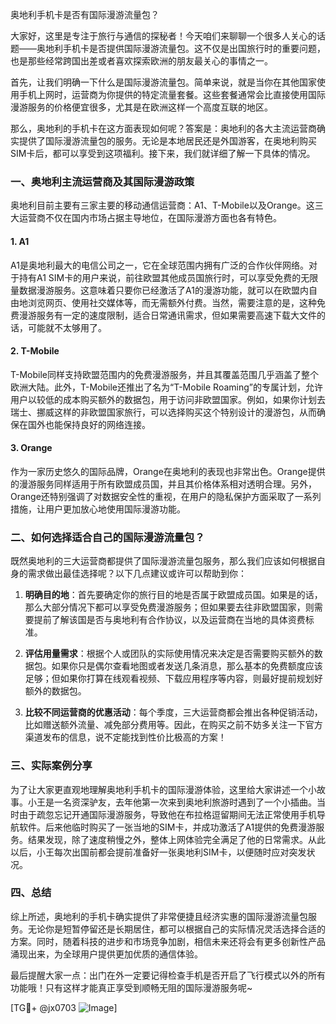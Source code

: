 奥地利手机卡是否有国际漫游流量包？

大家好，这里是专注于旅行与通信的探秘者！今天咱们来聊聊一个很多人关心的话题——奥地利手机卡是否提供国际漫游流量包。这不仅是出国旅行时的重要问题，也是那些经常跨国出差或者喜欢探索欧洲的朋友最关心的事情之一。

首先，让我们明确一下什么是国际漫游流量包。简单来说，就是当你在其他国家使用手机上网时，运营商为你提供的特定流量套餐。这些套餐通常会比直接使用国际漫游服务的价格便宜很多，尤其是在欧洲这样一个高度互联的地区。

那么，奥地利的手机卡在这方面表现如何呢？答案是：奥地利的各大主流运营商确实提供了国际漫游流量包的服务。无论是本地居民还是外国游客，在奥地利购买SIM卡后，都可以享受到这项福利。接下来，我们就详细了解一下具体的情况。

### 一、奥地利主流运营商及其国际漫游政策

奥地利目前主要有三家主要的移动通信运营商：A1、T-Mobile以及Orange。这三大运营商不仅在国内市场占据主导地位，在国际漫游方面也各有特色。

#### 1. A1
A1是奥地利最大的电信公司之一，它在全球范围内拥有广泛的合作伙伴网络。对于持有A1 SIM卡的用户来说，前往欧盟其他成员国旅行时，可以享受免费的无限量数据漫游服务。这意味着只要你已经激活了A1的漫游功能，就可以在欧盟内自由地浏览网页、使用社交媒体等，而无需额外付费。当然，需要注意的是，这种免费漫游服务有一定的速度限制，适合日常通讯需求，但如果需要高速下载大文件的话，可能就不太够用了。

#### 2. T-Mobile
T-Mobile同样支持欧盟范围内的免费漫游服务，并且其覆盖范围几乎涵盖了整个欧洲大陆。此外，T-Mobile还推出了名为“T-Mobile Roaming”的专属计划，允许用户以较低的成本购买额外的数据包，用于访问非欧盟国家。例如，如果你计划去瑞士、挪威这样的非欧盟国家旅行，可以选择购买这个特别设计的漫游包，从而确保在国外也能保持良好的网络连接。

#### 3. Orange
作为一家历史悠久的国际品牌，Orange在奥地利的表现也非常出色。Orange提供的漫游服务同样适用于所有欧盟成员国，并且其价格体系相对透明合理。另外，Orange还特别强调了对数据安全性的重视，在用户的隐私保护方面采取了一系列措施，让用户更加放心地使用国际漫游功能。

### 二、如何选择适合自己的国际漫游流量包？

既然奥地利的三大运营商都提供了国际漫游流量包服务，那么我们应该如何根据自身的需求做出最佳选择呢？以下几点建议或许可以帮助到你：

1. **明确目的地**：首先要确定你的旅行目的地是否属于欧盟成员国。如果是的话，那么大部分情况下都可以享受免费漫游服务；但如果要去往非欧盟国家，则需要提前了解该国是否与奥地利有合作协议，以及运营商在当地的具体资费标准。
   
2. **评估用量需求**：根据个人或团队的实际使用情况来决定是否需要购买额外的数据包。如果你只是偶尔查看地图或者发送几条消息，那么基本的免费额度应该足够；但如果你打算在线观看视频、下载应用程序等内容，则最好提前规划好额外的数据包。

3. **比较不同运营商的优惠活动**：每个季度，三大运营商都会推出各种促销活动，比如赠送额外流量、减免部分费用等。因此，在购买之前不妨多关注一下官方渠道发布的信息，说不定能找到性价比极高的方案！

### 三、实际案例分享

为了让大家更直观地理解奥地利手机卡的国际漫游体验，这里给大家讲述一个小故事。小王是一名资深驴友，去年他第一次来到奥地利旅游时遇到了一个小插曲。当时由于疏忽忘记开通国际漫游服务，导致他在布拉格逗留期间无法正常使用手机导航软件。后来他临时购买了一张当地的SIM卡，并成功激活了A1提供的免费漫游服务。结果发现，除了速度稍慢之外，整体上网体验完全满足了他的日常需求。从此以后，小王每次出国前都会提前准备好一张奥地利SIM卡，以便随时应对突发状况。

### 四、总结

综上所述，奥地利的手机卡确实提供了非常便捷且经济实惠的国际漫游流量包服务。无论你是短暂停留还是长期居住，都可以根据自己的实际情况灵活选择合适的方案。同时，随着科技的进步和市场竞争加剧，相信未来还将会有更多创新性产品涌现出来，为全球用户提供更加优质的通信体验。

最后提醒大家一点：出门在外一定要记得检查手机是否开启了飞行模式以外的所有功能哦！只有这样才能真正享受到顺畅无阻的国际漫游服务呢~

[TG💪+ @jx0703 ![Image](https://github.com/user-attachments/assets/dbca1d08-cadb-493c-b0ec-ad6f7a83f270)]